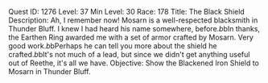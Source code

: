 Quest ID: 1276
Level: 37
Min Level: 30
Race: 178
Title: The Black Shield
Description: Ah, I remember now! Mosarn is a well-respected blacksmith in Thunder Bluff. I knew I had heard his name somewhere, before.$b$bIn thanks, the Earthen Ring awarded me with a set of armor crafted by Mosarn. Very good work.$b$bPerhaps he can tell you more about the shield he crafted.$b$bIt's not much of a lead, but since we didn't get anything useful out of Reethe, it's all we have.
Objective: Show the Blackened Iron Shield to Mosarn in Thunder Bluff.
